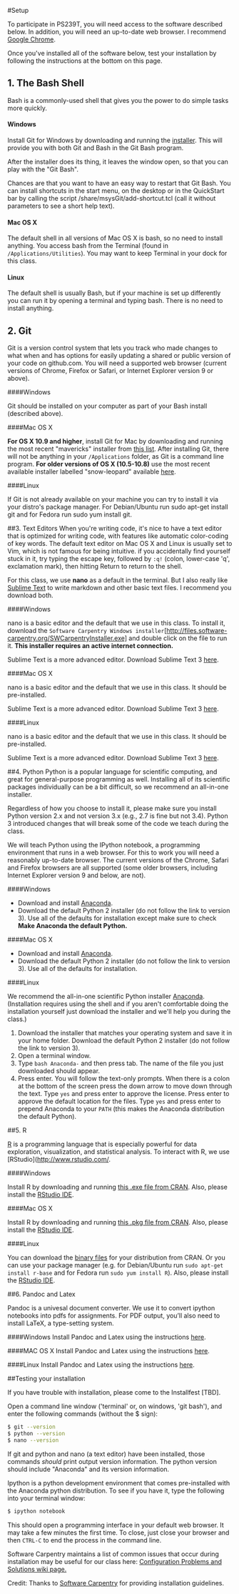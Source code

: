 #Setup

To participate in PS239T, you will need access to the software described below. In addition, you will need an up-to-date web browser. I recommend [Google Chrome](https://www.google.com/chrome/). 

Once you've installed all of the software below, test your installation by following the instructions at the bottom on this page.

## 1. The Bash Shell
Bash is a commonly-used shell that gives you the power to do simple tasks more quickly.

#### Windows

Install Git for Windows by downloading and running the [installer](http://msysgit.github.io/). This will provide you with both Git and Bash in the Git Bash program. 

After the installer does its thing, it leaves the window open, so that you can play with the "Git Bash".

Chances are that you want to have an easy way to restart that Git Bash. You can install shortcuts in the start menu, on the desktop or in the QuickStart bar by calling the script /share/msysGit/add-shortcut.tcl (call it without parameters to see a short help text).

#### Mac OS X

The default shell in all versions of Mac OS X is bash, so no need to install anything. You access bash from the Terminal (found in `/Applications/Utilities`). You may want to keep Terminal in your dock for this class.

#### Linux

The default shell is usually Bash, but if your machine is set up differently you can run it by opening a terminal and typing bash. There is no need to install anything.

## 2. Git
Git is a version control system that lets you track who made changes to what when and has options for easily updating a shared or public version of your code on github.com. You will need a supported web browser (current versions of Chrome, Firefox or Safari, or Internet Explorer version 9 or above).

####Windows

Git should be installed on your computer as part of your Bash install (described above).

####Mac OS X

**For OS X 10.9 and higher**, install Git for Mac by downloading and running the most recent "mavericks" installer from [this list](http://sourceforge.net/projects/git-osx-installer/files/). After installing Git, there will not be anything in your `/Applications` folder, as Git is a command line program. **For older versions of OS X (10.5-10.8)** use the most recent available installer labelled "snow-leopard" available [here](http://sourceforge.net/projects/git-osx-installer/files/).

####Linux

If Git is not already available on your machine you can try to install it via your distro's package manager. For Debian/Ubuntu run sudo apt-get install git and for Fedora run sudo yum install git.

##3. Text Editors
When you're writing code, it's nice to have a text editor that is optimized for writing code, with features like automatic color-coding of key words. The default text editor on Mac OS X and Linux is usually set to Vim, which is not famous for being intuitive. if you accidentally find yourself stuck in it, try typing the escape key, followed by `:q!` (colon, lower-case 'q', exclamation mark), then hitting Return to return to the shell.

For this class, we use **nano** as a default in the terminal. But I also really like [Sublime Text](https://www.sublimetext.com/) to write markdown and other basic text files. I recommend you download both.

####Windows

nano is a basic editor and the default that we use in this class. To install it, download the `Software Carpentry Windows installer`[http://files.software-carpentry.org/SWCarpentryInstaller.exe] and double click on the file to run it. **This installer requires an active internet connection.**

Sublime Text is a more advanced editor. Download Sublime Text 3 [here](https://www.sublimetext.com/3).

####Mac OS X

nano is a basic editor and the default that we use in this class. It should be pre-installed.

Sublime Text is a more advanced editor. Download Sublime Text 3 [here](https://www.sublimetext.com/3).

####Linux

nano is a basic editor and the default that we use in this class. It should be pre-installed.

Sublime Text is a more advanced editor. Download Sublime Text 3 [here](https://www.sublimetext.com/3).

##4. Python
Python is a popular language for scientific computing, and great for general-purpose programming as well. Installing all of its scientific packages individually can be a bit difficult, so we recommend an all-in-one installer.

Regardless of how you choose to install it, please make sure you install Python version 2.x and not version 3.x (e.g., 2.7 is fine but not 3.4). Python 3 introduced changes that will break some of the code we teach during the class.

We will teach Python using the IPython notebook, a programming environment that runs in a web browser. For this to work you will need a reasonably up-to-date browser. The current versions of the Chrome, Safari and Firefox browsers are all supported (some older browsers, including Internet Explorer version 9 and below, are not).

####Windows

* Download and install [Anaconda](https://store.continuum.io/cshop/anaconda/).
* Download the default Python 2 installer (do not follow the link to version 3). Use all of the defaults for installation except make sure to check **Make Anaconda the default Python.**

####Mac OS X

* Download and install [Anaconda](https://store.continuum.io/cshop/anaconda/).
* Download the default Python 2 installer (do not follow the link to version 3). Use all of the defaults for installation.

####Linux

We recommend the all-in-one scientific Python installer [Anaconda](http://continuum.io/downloads.html). (Installation requires using the shell and if you aren't comfortable doing the installation yourself just download the installer and we'll help you during the class.)

1. Download the installer that matches your operating system and save it in your home folder. Download the default Python 2 installer (do not follow the link to version 3).
2. Open a terminal window.
3. Type `bash Anaconda-` and then press tab. The name of the file you just downloaded should appear.
4. Press enter. You will follow the text-only prompts. When there is a colon at the bottom of the screen press the down arrow to move down through the text. Type `yes` and press enter to approve the license. Press enter to approve the default location for the files. Type `yes` and press enter to prepend Anaconda to your `PATH` (this makes the Anaconda distribution the default Python).

##5. R

[R](http://www.r-project.org/) is a programming language that is especially powerful for data exploration, visualization, and statistical analysis. To interact with R, we use [RStudio](http://www.rstudio.com/.

####Windows

Install R by downloading and running [this .exe file from CRAN](http://cran.r-project.org/bin/windows/base/release.htm). Also, please install the [RStudio IDE](http://www.rstudio.com/ide/download/desktop).

####Mac OS X

Install R by downloading and running [this .pkg file from CRAN](http://cran.r-project.org/bin/macosx/R-latest.pkg). Also, please install the [RStudio IDE](http://www.rstudio.com/ide/download/desktop).

####Linux

You can download the [binary files](http://cran.r-project.org/index.html) for your distribution from CRAN. Or you can use your package manager (e.g. for Debian/Ubuntu run `sudo apt-get install r-base` and for Fedora run `sudo yum install R`). Also, please install the [RStudio IDE](http://www.rstudio.com/ide/download/desktop).

##6. Pandoc and Latex

Pandoc is a univesal document converter. We use it to convert ipython notebooks into pdfs for assignments. For PDF output, you’ll also need to install LaTeX, a type-setting system.

####Windows
Install Pandoc and Latex using the instructions [here](http://pandoc.org/installing.html).

####MAC OS X
Install Pandoc and Latex using the instructions [here](http://pandoc.org/installing.html).

####Linux
Install Pandoc and Latex using the instructions [here](http://pandoc.org/installing.html).

##Testing your installation

If you have trouble with installation, please come to the Installfest [TBD].

Open a command line window ('terminal' or, on windows, 'git bash'), and enter the following commands (without the $ sign): 

```bash
$ git --version
$ python --version
$ nano --version
```

If git and python and nano (a text editor) have been installed, those commands *should* print output version information. The python version should include "Anaconda" and its version information.

Ipython is a python development environment that comes pre-installed with the Anaconda python distribution. To see if you have it, type the following into your terminal window:

```bash
$ ipython notebook
```

This should open a programming interface in your default web browser. It may take a few minutes the first time. To close, just close your browser and then `CTRL-C` to end the process in the command line.

Software Carpentry maintains a list of common issues that occur during installation may be useful for our class here: [Configuration Problems and Solutions wiki page.](https://github.com/swcarpentry/workshop-template/wiki/Configuration-Problems-and-Solutions)

Credit: Thanks to [Software Carpentry](http://software-carpentry.org/workshops/) for providing installation guidelines.